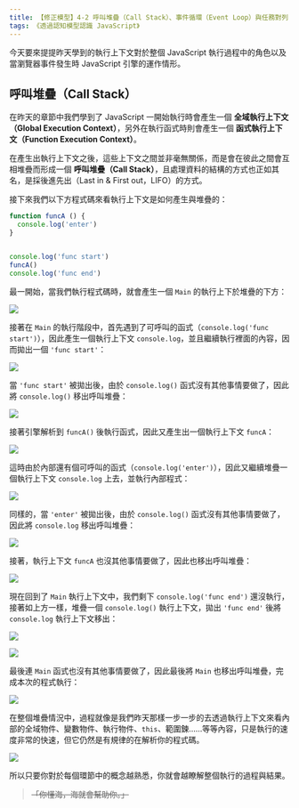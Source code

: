 ```yaml
---
title: 【修正模型】4-2 呼叫堆疊（Call Stack）、事件循環（Event Loop）與任務對列（Job Queue）
tags: 《透過認知模型認識 JavaScript》
---
```


今天要來提提昨天學到的執行上下文對於整個 JavaScript 執行過程中的角色以及當瀏覽器事件發生時 JavaScript 引擎的運作情形。

## 呼叫堆疊（Call Stack）

在昨天的章節中我們學到了 JavaScript 一開始執行時會產生一個 **全域執行上下文（Global Execution Context）**，另外在執行函式時則會產生一個 **函式執行上下文（Function Execution Context）**。

在產生出執行上下文之後，這些上下文之間並非毫無關係，而是會在彼此之間會互相堆疊而形成一個 **呼叫堆疊（Call Stack）**，且處理資料的結構的方式也正如其名，是採後進先出（Last in & First out，LIFO）的方式。

接下來我們以下方程式碼來看執行上下文是如何產生與堆疊的：

```js
function funcA () {
  console.log('enter')
}


console.log('func start')
funcA()
console.log('func end')
```

最一開始，當我們執行程式碼時，就會產生一個 `Main` 的執行上下於堆疊的下方：

![](https://i.imgur.com/QnIEz03.png)

接著在 `Main` 的執行階段中，首先遇到了可呼叫的函式（`console.log('func start')`），因此產生一個執行上下文 `console.log`，並且繼續執行裡面的內容，因而拋出一個 `'func start'`：

![](https://i.imgur.com/dptkEoE.png)

當 `'func start'` 被拋出後，由於 `console.log()` 函式沒有其他事情要做了，因此將  `console.log()` 移出呼叫堆疊：

![](https://i.imgur.com/QnIEz03.png)

接著引擎解析到 `funcA()` 後執行函式，因此又產生出一個執行上下文 `funcA`：

![](https://i.imgur.com/iYh0tS0.png)

這時由於內部還有個可呼叫的函式（`console.log('enter')`），因此又繼續堆疊一個執行上下文 `console.log` 上去，並執行內部程式：

![](https://i.imgur.com/VcqwMRd.png)

同樣的，當 `'enter'` 被拋出後，由於 `console.log()` 函式沒有其他事情要做了，因此將  `console.log` 移出呼叫堆疊：

![](https://i.imgur.com/iYh0tS0.png)

接著，執行上下文 `funcA` 也沒其他事情要做了，因此也移出呼叫堆疊：

![](https://i.imgur.com/QnIEz03.png)

現在回到了 `Main` 執行上下文中，我們剩下 `console.log('func end')` 還沒執行，接著如上方一樣，堆疊一個 `console.log()` 執行上下文，拋出 `'func end'` 後將 `console.log` 執行上下文移出：

![](https://i.imgur.com/coulGY1.png)

![](https://i.imgur.com/QnIEz03.png)

最後連 `Main` 函式也沒有其他事情要做了，因此最後將 `Main` 也移出呼叫堆疊，完成本次的程式執行：

![](https://i.imgur.com/XuPpRC8.png)

在整個堆疊情況中，過程就像是我們昨天那樣一步一步的去透過執行上下文來看內部的全域物件、變數物件、執行物件、`this`、範圍鍊……等等內容，只是執行的速度非常的快速，但它仍然是有規律的在解析你的程式碼。

![](https://i.imgur.com/TwtbNF9.gif)

所以只要你對於每個環節中的概念越熟悉，你就會越瞭解整個執行的過程與結果。

> ~~「你懂海，海就會幫助你。」~~